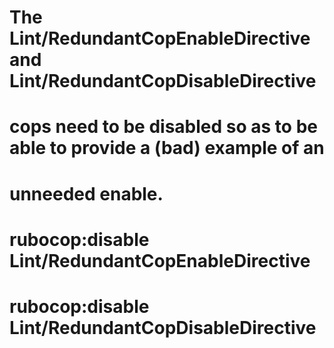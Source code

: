 # The Lint/RedundantCopEnableDirective and Lint/RedundantCopDisableDirective
# cops need to be disabled so as to be able to provide a (bad) example of an
# unneeded enable.
# rubocop:disable Lint/RedundantCopEnableDirective
# rubocop:disable Lint/RedundantCopDisableDirective